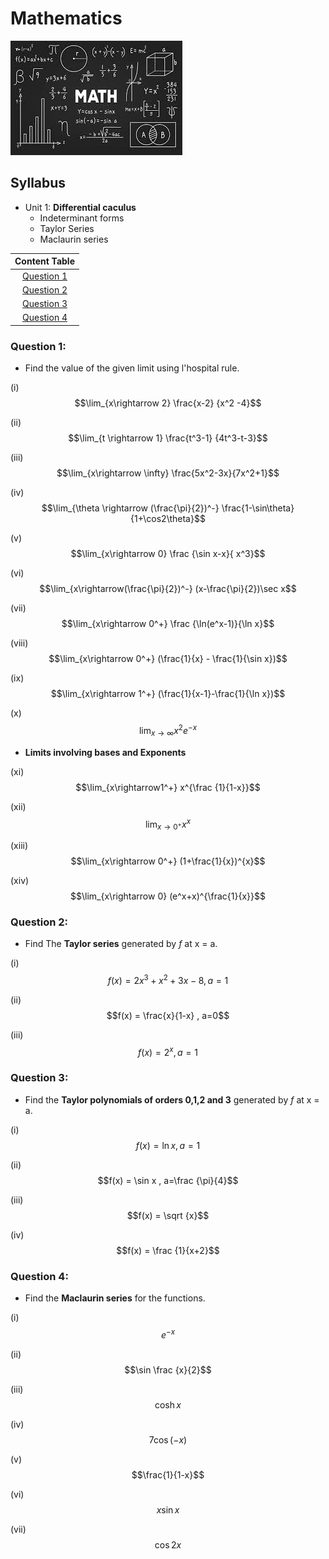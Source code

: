 # Mathematics

![](maths.jpeg)

## Syllabus

- Unit 1: __Differential caculus__
  -  Indeterminant forms
  -  Taylor Series 
  -  Maclaurin series

| Content Table |
|:-------:|
| [Question 1](#question-1) |
| [Question 2](#question-2) |
| [Question 3](#question-3) |
| [Question 4](#question-4) |

### Question 1:

- Find the value of the given limit using l'hospital rule.

(i) $$\lim_{x\rightarrow 2} \frac{x-2} {x^2 -4}$$

(ii) $$\lim_{t \rightarrow 1} \frac{t^3-1} {4t^3-t-3}$$

(iii) $$\lim_{x\rightarrow \infty} \frac{5x^2-3x}{7x^2+1}$$

(iv) $$\lim_{\theta \rightarrow (\frac{\pi}{2})^-} \frac{1-\sin\theta}{1+\cos2\theta}$$

(v) $$\lim_{x\rightarrow 0} \frac {\sin x-x}{ x^3}$$

(vi) $$\lim_{x\rightarrow(\frac{\pi}{2})^-} (x-\frac{\pi}{2})\sec x$$

(vii) $$\lim_{x\rightarrow 0^+} \frac {\ln(e^x-1)}{\ln x}$$

(viii) $$\lim_{x\rightarrow 0^+} (\frac{1}{x} - \frac{1}{\sin x})$$

(ix) $$\lim_{x\rightarrow 1^+} (\frac{1}{x-1}-\frac{1}{\ln x})$$

(x) $$\lim_{x\rightarrow \infty} x^2 e^{-x}$$


- __Limits involving bases and Exponents__



(xi) $$\lim_{x\rightarrow1^+} x^{\frac {1}{1-x}}$$

(xii) $$\lim_{x\rightarrow 0^+} x^x$$

(xiii) $$\lim_{x\rightarrow 0^+} (1+\frac{1}{x})^{x}$$

(xiv) $$\lim_{x\rightarrow 0} (e^x+x)^{\frac{1}{x}}$$


### Question 2:


- Find The __Taylor series__ generated by _f_ at x = a.
 
(i) $$f(x) = 2x^3 + x^2 + 3x -8 , a=1$$

(ii) $$f(x) = \frac{x}{1-x} , a=0$$

(iii) $$f(x) = 2^x , a = 1$$


### Question 3: 


- Find the __Taylor polynomials of orders 0,1,2 and 3__ generated by _f_ at x = a. 


(i) $$f(x) = \ln x , a= 1$$

(ii) $$f(x) = \sin x , a=\frac {\pi}{4}$$

(iii) $$f(x) = \sqrt {x}$$

(iv) $$f(x) = \frac {1}{x+2}$$


### Question 4: 

- Find the __Maclaurin series__ for the functions.

(i) $$e^{-x}$$

(ii) $$\sin \frac {x}{2}$$

(iii) $$\cosh x$$

(iv) $$7\cos {(-x)}$$

(v) $$\frac{1}{1-x}$$

(vi) $$x\sin{x}$$

(vii) $$\cos{2x}$$



